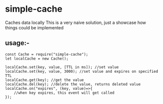 # simple-cache
Caches data locally
This is a very naive solution, just a showcase how things could be implemented

## usage:-
```
const Cache = require("simple-cache");
let localCache = new Cache();

localCache.set(key, value, [TTL in ms]); //set value
localCache.set(key, value, 3000); //set value and expires on specified TTL
localCache.get(key); //get the value
localCache.del(key); //delete the value, returns deleted value
localCache.on("expires", (key, value)=>{
    //when key expires, this event will get called
});
```



